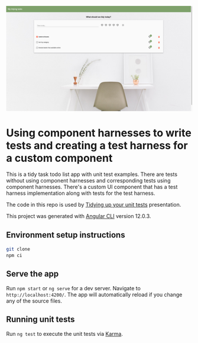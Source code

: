 ![picture of running app](cover.png)

# Using component harnesses to write tests and creating a test harness for a custom component

This is a tidy task todo list app with unit test examples. There are tests without using component harnesses and corresponding tests using component harnesses.
There's a custom UI component that has a test harness implementation along with tests for the test harness.

The code in this repo is used by [Tidying up your unit tests](https://alisaduncan.github.io/component-harness/) presentation.

This project was generated with [Angular CLI](https://github.com/angular/angular-cli) version 12.0.3.

## Environment setup instructions

```sh
git clone
npm ci
```

## Serve the app

Run `npm start`  or `ng serve` for a dev server. Navigate to `http://localhost:4200/`. The app will automatically reload if you change any of the source files.

## Running unit tests

Run `ng test` to execute the unit tests via [Karma](https://karma-runner.github.io).
